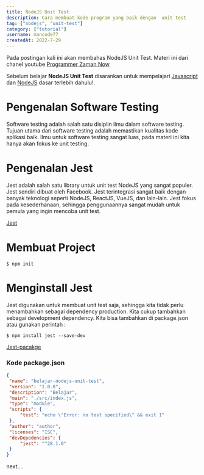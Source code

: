```yaml
---
title: NodeJS Unit Test
description: Cara membuat kode program yang baik dengan  unit test
tag: ["nodejs", "unit-test"]
category: ["tutorial"]
username: mancode77
createdAt: 2022-7-29
---
```


Pada postingan kali ini akan membahas NodeJS Unit Test. Materi ini dari chanel youtube [Programmer Zaman Now](https://www.youtube.com/playlist?list=UU14ZKB9XsDZbnHVmr4AmUpQ)

Sebelum belajar **NodeJS Unit Test** disarankan untuk mempelajari [Javascript](https://developer.mozilla.org/) dan [NodeJS](https://nodejs.org/) dasar terlebih dahulu!.

# Pengenalan Software Testing
Software testing adalah salah satu disiplin ilmu dalam software testing. Tujuan utama dari software testing adalah memastikan kualitas kode aplikasi baik. Ilmu untuk software testing sangat luas, pada materi ini kita hanya akan fokus ke unit testing.

# Pengenalan Jest
Jest adalah salah satu library untuk unit test NodeJS yang sangat populer. Jest sendiri dibuat oleh Facebook. Jest terintegrasi sangat baik dengan banyak teknologi seperti NodeJS, ReactJS, VueJS, dan lain-lain. Jest fokus pada kesederhanaan, sehingga penggunaannya sangat mudah untuk pemula yang ingin mencoba unit test.

[Jest](https://jestjs.io/)

# Membuat Project

```
$ npm init
```

# Menginstall Jest

Jest digunakan untuk membuat unit test saja, sehingga kita tidak perlu menambahkan sebagai dependency production. Kita cukup tambahkan sebagai development dependency. Kita bisa tambahkan di package.json atau gunakan perintah : 

```
$ npm install jest --save-dev
```

[Jest-pacakge](https://www.npmjs.com/package/jest 
)

### Kode package.json

```JSON
{
 "name": "belajar-nodejs-unit-test",
 "version": "1.0.0",
 "description": "Belajar",
 "main": "./src/index.js",
 "type": "module",
 "scripts": {
     "test": "echo \"Error: no test specified\" && exit 1"
 },
 "author": "author",
 "licenses": "ISC",
 "devDepedencies": {
     "jest": "^28.1.0"
 }
}
```
next....
